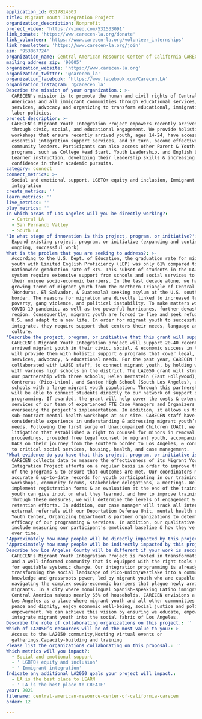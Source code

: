 ```yaml
---
application_id: 0317814503
title: Migrant Youth Integration Project
organization_description: Nonprofit
project_video: 'https://vimeo.com/531533091'
link_donate: 'https://www.carecen-la.org/donate'
link_volunteer: 'https://www.carecen-la.org/volunteer_internships'
link_newsletter: 'https://www.carecen-la.org/join'
ein: '953867724'
organization_name: Central American Resource Center of California-CARECEN
mailing_address_zip: '90005'
organization_website: 'https://www.carecen-la.org'
organization_twitter: '@carecen_la'
organization_facebook: 'https://www.facebook.com/Carecen.LA'
organization_instagram: '@carecen_la'
Describe the mission of your organization.: >-
  CARECEN's mission is to promote the human and civil rights of Central
  Americans and all immigrant communities through educational services, legal
  services, advocacy and organizing to transform educational, immigration and
  labor policies.
project_description: >-
  CARECEN’s Migrant Youth Integration Project empowers recently arrived youth
  through civic, social, and educational engagement. We provide holistic
  workshops that ensure recently arrived youth, ages 14-24, have access to
  essential integration support services, and in turn, become effective
  community leaders. Participants can also access other Parent & Youth Center
  programs, such as College Head Start, Youth Leadership, and English Language
  Learner instruction, developing their leadership skills & increasing
  confidence in their academic pursuits.
category: connect
connect_metrics: >-
  Social and emotional support, LGBTQ+ equity and inclusion, Immigrant
  integration
create_metrics: ''
learn_metrics: ''
live_metrics: ''
play_metrics: ''
In which areas of Los Angeles will you be directly working?:
  - Central LA
  - San Fernando Valley
  - South LA
'In what stage of innovation is this project, program, or initiative?': >-
  Expand existing project, program, or initiative (expanding and continuing
  ongoing, successful work)
What is the problem that you are seeking to address?: >-
  According to the U.S. Dept. of Education, the graduation rate for migrant
  youth with Limited English Proficiency (LEP) was only 61% compared to the
  nationwide graduation rate of 81%. This subset of students in the LAUSD school
  system require extensive support from schools and social services to address
  their unique socio-economic barriers. In the last decade alone, we have seen a
  growing trend of migrant youth from the Northern Triangle of Central America
  (Honduras, El Salvador, & Guatemala) seeking asylum at the U.S. southern
  border. The reasons for migration are directly linked to increased levels of
  poverty, gang violence, and political instability. To make matters worse, the
  COVID-19 pandemic, as well as two powerful hurricanes, further devastated the
  region. Consequently, migrant youth are forced to flee and seek refuge in the
  U.S. and adapt to a new life. In order for migrant youth to successfully
  integrate, they require support that centers their needs, language and
  culture.
'Describe the project, program, or initiative that this grant will support to address the problem identified.': >-
  CARECEN’s Migrant Youth Integration project will support 20-40 recently
  arrived migrant youth in their civic, social, & economic success in the US. We
  will provide them with holistic support & programs that cover legal, social
  services, advocacy, & educational needs. For the past year, CARECEN has
  collaborated with LAUSD staff, to connect migrant youth, by holding workshops
  with various high schools in the district. The LA2050 grant will strengthen
  our partnership with three schools; Helen Bernstein (East Hollywood), Miguel
  Contreras (Pico-Union), and Santee High School (South Los Angeles), all
  schools with a large migrant youth population. Through this partnership we
  will be able to connect students directly to our network of support services &
  programming. If awarded, the grant will help cover the costs & extended
  services of our team of experienced FTE Case Managers and Organizers
  overseeing the project’s implementation. In addition, it allows us to
  sub-contract mental health workshops at our site. CARECEN staff have developed
  considerable experience in understanding & addressing migrant youth’s various
  needs. Following the first surge of Unaccompanied Children (UAC), we supported
  litigation that established a right to counsel for minors in removal
  proceedings, provided free legal counsel to migrant youth, accompanied many
  UACs on their journey from the southern border to Los Angeles, & connect them
  to critical social services, housing, health, and case management.
'What evidence do you have that this project, program, or initiative is or will be successful, and how will you define and measure success?': >-
  CARECEN collects data to measure the effectiveness of its Migrant Youth
  Integration Project efforts on a regular basis in order to improve the quality
  of the programs & to ensure that outcomes are met. Our coordinators maintain
  accurate & up-to-date records for youth participating in our trainings &
  workshops, community forums, stakeholder delegations, & meetings. We also
  implement registration forms & an evaluation at the end of the training where
  youth can give input on what they learned, and how to improve trainings.
  Through these measures, we will determine the levels of engagement & gauge its
  retention efforts. In addition, our case manager will track all internal &
  external referrals with our Deportation Defense Unit, mental health services,
  Youth Center, Organizing Department & partner organizations to determine the
  efficacy of our programming & services. In addition, our qualitative efforts
  include measuring our participant's emotional baseline & how they've improved
  over time.
'Approximately how many people will be directly impacted by this project, program, or initiative?': '40'
'Approximately how many people will be indirectly impacted by this project, program, or initiative?': '150000'
Describe how Los Angeles County will be different if your work is successful.: >-
  CARECEN's Migrant Youth Integration Project is rooted in transformative change
  and a well-informed community that is equipped with the right tools necessary
  for equitable systemic change. Our integration programming is already
  transforming the social landscape of Pico-Union/Westlake into a community of
  knowledge and grassroots power, led by migrant youth who are capable of
  navigating the complex socio-economic barriers that plague newly arrived
  migrants. In a city where monolingual Spanish-speaking Latino immigrants from
  Central America makeup nearly 65% of households, CARECEN envisions a future
  Los Angeles as a place where migrant youth and all other communities live in
  peace and dignity, enjoy economic well-being, social justice and political
  empowerment. We can achieve this vision by ensuring we educate, empower and
  integrate migrant youth into the social fabric of Los Angeles.
Describe the role of collaborating organizations on this project.: ''
Which of LA2050’s resources will be of the most value to you?: >-
  Access to the LA2050 community,Hosting virtual events or
  gatherings,Capacity-building and training
Please list the organizations collaborating on this proposal.: ''
Which metrics will you impact?:
  - Social and emotional support
  - ' LGBTQ+ equity and inclusion'
  - ' Immigrant integration'
Indicate any additional LA2050 goals your project will impact.:
  - LA is the best place to LEARN
  - ' LA is the best place to CREATE'
year: 2021
filename: central-american-resource-center-of-california-carecen
order: 12

---
```

